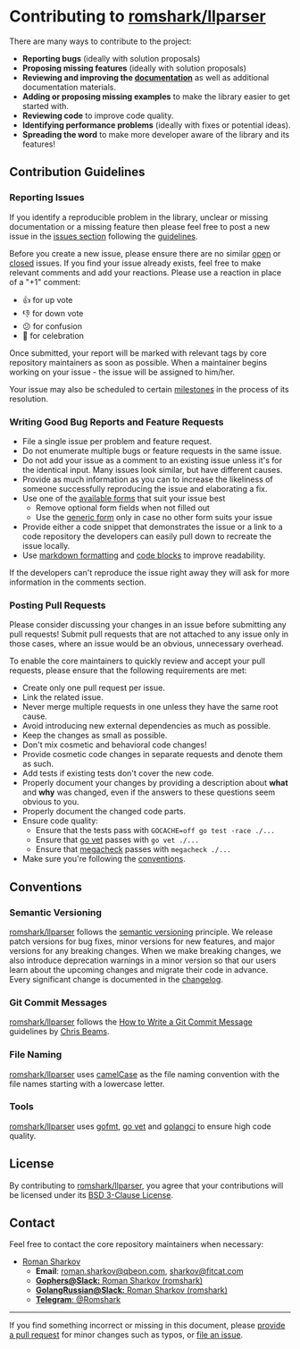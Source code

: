 # Contributing to [romshark/llparser](https://github.com/romshark/llparser)

There are many ways to contribute to the project:
- **Reporting bugs** (ideally with solution proposals)
- **Proposing missing features** (ideally with solution proposals)
- **Reviewing and improving the [documentation](https://godoc.org/github.com/romshark/llparser)**
	as well as additional documentation materials.
- **Adding or proposing missing examples** to make the library easier to get started with.
- **Reviewing code** to improve code quality.
- **Identifying performance problems** (ideally with fixes or potential ideas).
- **Spreading the word** to make more developer aware of the library and its features!

## Contribution Guidelines

### Reporting Issues
If you identify a reproducible problem in the library, unclear or missing documentation or a missing feature
then please feel free to post a new issue in the [issues section](https://github.com/romshark/llparser/issues)
following the [guidelines](#writing-good-bug-reports-and-feature-requests).

Before you create a new issue, please ensure there are no similar
[open](https://github.com/romshark/llparser/issues?q=is%3Aissue+is%3Aopen+)
or [closed](https://github.com/romshark/llparser/issues?q=is%3Aissue+is%3Aclosed+) issues.
If you find your issue already exists, feel free to make relevant comments and add your reactions.
Please use a reaction in place of a "+1" comment:
- 👍 for up vote
- 👎 for down vote
- 😕 for confusion
- 🎉 for celebration

Once submitted, your report will be marked with relevant tags by core repository maintainers as soon as possible.
When a maintainer begins working on your issue - the issue will be assigned to him/her.

Your issue may also be scheduled to certain [milestones](https://github.com/romshark/llparser/milestones)
in the process of its resolution.

### Writing Good Bug Reports and Feature Requests
- File a single issue per problem and feature request.
- Do not enumerate multiple bugs or feature requests in the same issue.
- Do not add your issue as a comment to an existing issue unless it's for the identical input.
	 Many issues look similar, but have different causes.
- Provide as much information as you can to increase the likeliness
	of someone successfully reproducing the issue and elaborating a fix.
- Use one of the [available forms](https://github.com/romshark/llparser/issues/new/choose) that suit your issue best
	- Remove optional form fields when not filled out
	- Use the [generic form](https://github.com/qbeon/romshark/llparser/issues/new?template=generic-issue.md) only in case no other form suits your issue
- Provide either a code snippet that demonstrates the issue or a link to a code repository
	the developers can easily pull down to recreate the issue locally.
- Use [markdown formatting](https://github.com/adam-p/markdown-here/wiki/Markdown-Cheatsheet)
	and [code blocks](https://github.com/adam-p/markdown-here/wiki/Markdown-Cheatsheet#code-and-syntax-highlighting)
	to improve readability.

If the developers can't reproduce the issue right away they will ask for more information in the comments section.

### Posting Pull Requests
Please consider discussing your changes in an issue before submitting any pull requests!
Submit pull requests that are not attached to any issue only in those cases,
where an issue would be an obvious, unnecessary overhead.

To enable the core maintainers to quickly review and accept your pull requests,
please ensure that the following requirements are met:
- Create only one pull request per issue.
- Link the related issue.
- Never merge multiple requests in one unless they have the same root cause.
- Avoid introducing new external dependencies as much as possible.
- Keep the changes as small as possible.
- Don't mix cosmetic and behavioral code changes!
- Provide cosmetic code changes in separate requests and denote them as such.
- Add tests if existing tests don't cover the new code.
- Properly document your changes by providing a description about **what** and **why** was changed,
	even if the answers to these questions seem obvious to you.
- Properly document the changed code parts.
- Ensure code quality:
	- Ensure that the tests pass with `GOCACHE=off go test -race ./...`
	- Ensure that [go vet](https://golang.org/cmd/vet/) passes with `go vet ./...`
	- Ensure that [megacheck](https://github.com/dominikh/go-tools/tree/master/cmd/megacheck)
		passes with `megacheck ./...`
- Make sure you're following the [conventions](#conventions).


## Conventions
### Semantic Versioning
[romshark/llparser](https://github.com/romshark/llparser) follows the [semantic versioning](https://semver.org/) principle.
We release patch versions for bug fixes, minor versions for new features,
and major versions for any breaking changes.
When we make breaking changes, we also introduce deprecation warnings in a minor version
so that our users learn about the upcoming changes and migrate their code in advance.
Every significant change is documented in the
[changelog](https://github.com/romshark/llparser/blob/master/CHANGELOG.md).

### Git Commit Messages
[romshark/llparser](https://github.com/romshark/llparser) follows the
[How to Write a Git Commit Message](https://chris.beams.io/posts/git-commit/) guidelines
by [Chris Beams](https://github.com/cbeams).

### File Naming
[romshark/llparser](https://github.com/romshark/llparser) uses [camelCase](https://en.wikipedia.org/wiki/Camel_case)
as the file naming convention with the file names starting with a lowercase letter.

### Tools
[romshark/llparser](https://github.com/romshark/llparser) uses [gofmt](https://golang.org/cmd/gofmt/),
[go vet](https://golang.org/cmd/vet/) and [golangci](https://golangci.com/) to ensure high code quality.


## License
By contributing to [romshark/llparser](https://github.com/romshark/llparser),
you agree that your contributions will be licensed under its [BSD 3-Clause License](https://github.com/romshark/llparser/blob/master/LICENSE).


## Contact
Feel free to contact the core repository maintainers when necessary:
- [Roman Sharkov](https://github.com/romshark)
	- **Email**: [roman.sharkov@qbeon.com](mailto:roman.sharkov@qbeon.com), [sharkov@fitcat.com](mailto:sharkov@fitcat.pro)
	- [**Gophers@Slack:** Roman Sharkov (romshark)](https://gophers.slack.com)
	- [**GolangRussian@Slack:** Roman Sharkov (romshark)](https://golang-ru.slack.com)
	- [**Telegram**: @Romshark](t.me/Romshark)
----

If you find something incorrect or missing in this document,
please [provide a pull request](#posting-pull-requests) for minor changes such as typos, or [file an issue](#reporting-issues).
